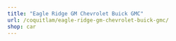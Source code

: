 ```yaml
---
title: "Eagle Ridge GM Chevrolet Buick GMC"
url: /coquitlam/eagle-ridge-gm-chevrolet-buick-gmc/
shop: car
---
```

